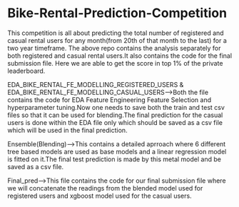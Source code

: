 # Bike-Rental-Prediction-Competition
This competition is all about predicting the total number of registered and casual rental users for any month(from 20th of that month to the last) for a two year timeframe.
The above repo contains the analysis separately for both registered and casual rental users.It also contains the code for the final submission file.
Here we are able to get the score in top 1% of the private leaderboard.

EDA_BIKE_RENTAL_FE_MODELLING_REGISTERED_USERS & EDA_BIKE_RENTAL_FE_MODELLING_CASUAL_USERS-->Both the file contains the code for EDA Feature Engineering Feature Selection and hyperparameter tuning.Now one needs to save both the train and test csv files so that it can be used for blending.The final prediction for the casual users is done within the EDA file only which should be saved as a csv file which will be used in the final prediction.

Ensemble(Blending)-->This contains a detailed aprroach where 6 different tree based models are used as base models and a linear regression model is fitted on it.The final test prediction is made by this metal model and be saved as a csv file.

Final_pred-->This file contains the code for our final submission file where we will concatenate the readings from the blended model used for registered users and xgboost model used for the casual users.
